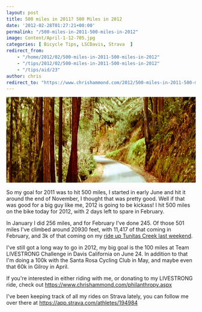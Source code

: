 ```yaml
---
layout: post
title: 500 miles in 2011? 500 Miles in 2012
date: '2012-02-28T01:27:21+00:00'
permalink: "/500-miles-in-2011-500-miles-in-2012"
image: Content/April-1-12-705.jpg
categories: [ Bicycle Tips, LSCDavis, Strava  ]
redirect_from: 
    - "/home/2012/02/500-miles-in-2011-500-miles-in-2012"
    - "/tips/2012/02/500-miles-in-2011-500-miles-in-2012"
    - "/tips/aid/23"
author: chris
redirect_to: "https://www.chrishammond.com/2012/500-miles-in-2011-500-miles-in-2012"
---
```

<img alt="Tunitas Creek Ride" src="/portals/18/Content/2-27-12-Tunitas_705.jpg" style="width: 705px; height: 228px;" />


So my goal for 2011 was to hit 500 miles, I started in early June and hit it around the end of November, I thought that was pretty good. Well if that was good for a big guy like me, 2012 is going to be kickass! I hit 500 miles on the bike today for 2012, with 2 days left to spare in February.

In January I did 256 miles, and for February I've done 245. Of those 501 miles I've climbed around 20930 feet, with 11,417 of that coming in February, and 3k of that coming on my <a href="https://app.strava.com/rides/4280953">ride up Tunitas Creek last weekend</a>.

I've still got a long way to go in 2012, my big goal is the 100 miles at Team LIVESTRONG Challenge in Davis California on June 24. In addition to that I'm doing a 100k with the Santa Rosa Cycling Club in May, and maybe even that 60k in Gilroy in April.

If you're interested in either riding with me, or donating to my LIVESTRONG ride, check out <a href="https://www.chrishammond.com/philanthropy.aspx">https://www.chrishammond.com/philanthropy.aspx</a>

I've been keeping track of all my rides on Strava lately, you can follow me over there at <a href="https://app.strava.com/athletes/194984">https://app.strava.com/athletes/194984</a>
